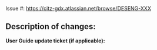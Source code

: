 Issue #: https://citz-gdx.atlassian.net/browse/DESENG-XXX

**Description of changes:**
- 

**User Guide update ticket (if applicable):**